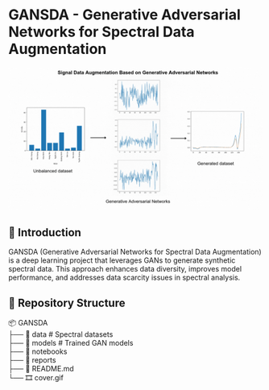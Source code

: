 # GANSDA - Generative Adversarial Networks for Spectral Data Augmentation

![Cover](cover.gif)

## 🚀 Introduction
GANSDA (Generative Adversarial Networks for Spectral Data Augmentation) is a deep learning project that leverages GANs to generate synthetic spectral data. This approach enhances data diversity, improves model performance, and addresses data scarcity issues in spectral analysis.

## 📂 Repository Structure
📦 GANSDA   
├── 📁 data # Spectral datasets  
├── 📁 models # Trained GAN models  
├── 📁 notebooks   
├── 📁 reports   
├── 📝 README.md   
└── 🎞️ cover.gif  
